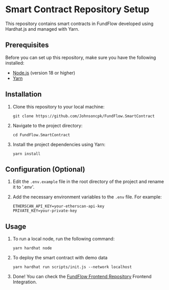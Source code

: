 # Smart Contract Repository Setup

This repository contains smart contracts in FundFlow developed using Hardhat.js and managed with Yarn.

## Prerequisites

Before you can set up this repository, make sure you have the following installed:

- [Node.js](https://nodejs.org) (version 18 or higher)
- [Yarn](https://yarnpkg.com)

## Installation

1. Clone this repository to your local machine:

    ```shell
    git clone https://github.com/Johnsoncpk/FundFlow.SmartContract
    ```

2. Navigate to the project directory:

    ```shell
    cd FundFlow.SmartContract
    ```

3. Install the project dependencies using Yarn:

    ```shell
    yarn install
    ```

## Configuration (Optional)

1. Edit the `.env.example` file in the root directory of the project and rename it to '.env'.

2. Add the necessary environment variables to the `.env` file. For example:

    ```plaintext
    ETHERSCAN_API_KEY=your-etherscan-api-key
    PRIVATE_KEY=your-private-key
    ```

## Usage

1. To run a local node, run the following command:

    ```plaintext
    yarn hardhat node
    ```

2. To deploy the smart contract with demo data

    ```plaintext
    yarn hardhat run scripts/init.js --network localhost
    ```
3. Done! You can check the [FundFlow Frontend Repository](https://github.com/Johnsoncpk/FundFlow.Frontend) Frontend Integration.
